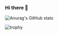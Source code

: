 ### Hi there 👋

![Anurag's GitHub stats](https://github-readme-stats.vercel.app/api?username=daniel-hiroike&show&icons=true&theme=dracula&count_private=true)

![trophy](https://github-profile-trophy.vercel.app/?username=daniel-hiroike&theme=★★★&column=7)
